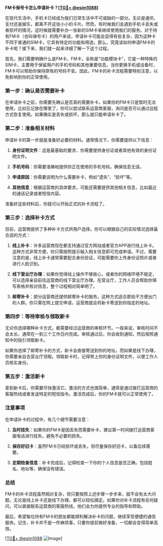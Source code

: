 **FM卡保号卡怎么申请补卡？[[TG💪+ @esim1088](https://t.me/s/esim1088)]**

在现代生活中，手机卡已经成为我们日常生活中不可或缺的一部分。无论是通讯、支付还是娱乐，都离不开这张小小的卡片。然而，有时候我们会遇到手机卡丢失或者损坏的情况，这时候就需要补办一张新的SIM卡来继续使用我们的服务。对于持有FM卡（也叫保号卡）的用户来说，申请补卡可能会显得有些复杂，因为这种卡不同于普通的SIM卡，它具有特定的功能和用途。那么，究竟该如何申请FM卡的补卡呢？接下来，我们就一起来详细了解一下这个过程。

首先，我们需要明确什么是FM卡。FM卡，全称是“功能模块卡”，它是一种特殊的SIM卡，主要用于保留用户的手机号码和其他重要信息。当你更换手机或设备时，FM卡可以帮助你保持原有的号码不变。因此，FM卡的补卡流程需要特别注意，以免影响到你的正常使用。

### 第一步：确认是否需要补卡

在申请补卡之前，你需要先确认是否真的需要补卡。如果你的FM卡只是暂时无法使用，比如忘记放在哪里了，你可以尝试联系运营商客服，询问是否可以通过远程方式恢复使用。如果确实是丢失或损坏，那么就只能申请补卡了。

### 第二步：准备相关材料

申请补卡的第一步就是准备好必要的材料。通常情况下，你需要提供以下信息：

1. **身份证明文件**：这是最基础的要求，你需要提供身份证或者其他有效的身份证明文件。
   
2. **手机号码**：你需要准确地提供你正在使用的手机号码，确保信息无误。

3. **申请原因**：你需要说明为什么需要补卡，例如“遗失”、“损坏”等。

4. **其他信息**：根据运营商的具体要求，可能还需要提供其他相关信息，比如最近的通话记录或者短信内容。

准备好这些材料后，你就可以开始正式的补卡流程了。

### 第三步：选择补卡方式

目前，运营商提供了多种补卡方式供用户选择。你可以根据自己的实际情况选择最合适的方式：

1. **线上补卡**：许多运营商现在都支持通过官方网站或者官方APP进行线上补卡。这种方式非常方便，你只需按照提示输入相关信息即可完成申请。不过，需要注意的是，线上补卡通常需要配合身份验证，可能需要你上传身份证照片或者进行人脸识别。

2. **线下营业厅办理**：如果你觉得线上操作不够放心，或者你的网络环境不稳定，可以选择亲自前往运营商的线下营业厅办理。在营业厅，工作人员会帮助你填写表格并核对信息，整个过程相对简单明了。

3. **邮寄补卡**：部分运营商还提供邮寄补卡的服务。这种方式适合那些不方便出门的人群。你只需在网上提交申请，运营商就会将新卡寄送到你指定的地址。

### 第四步：等待审核与领取新卡

无论你选择哪种补卡方式，都需要经过运营商的审核环节。一般来说，审核时间不会太长，通常在一到三个工作日内完成。审核通过后，你会收到通知，然后按照通知中的指引领取新卡。

如果你选择了邮寄补卡的方式，新卡会直接寄送到你的地址。而如果是线下办理，你需要亲自去营业厅领取。领取新卡时，记得带上你的身份证明文件，以便工作人员核实身份。

### 第五步：激活新卡

拿到新卡后，你需要尽快激活它。激活的方式也很简单，通常是通过拨打运营商的客服热线或者发送特定的短信指令。激活完成后，你的FM卡就可以正常使用了。

### 注意事项

在申请补卡的过程中，有几个细节需要注意：

1. **及时挂失**：如果你的FM卡是因丢失而需要补卡，建议第一时间拨打运营商客服电话进行挂失，避免不必要的损失。

2. **保存好旧卡**：虽然FM卡已经损坏或丢失，但尽量保存好旧卡，以备后续需要。

3. **定期检查信息**：补卡完成后，记得检查一下你的个人信息是否正确，包括姓名、地址等，确保没有错误。

### 总结

FM卡的补卡流程虽然相对复杂，但只要按照上述步骤一步步来，就不会有太大问题。无论是线上补卡还是线下办理，都可以轻松搞定。如果你对补卡流程有任何疑问，可以直接联系运营商的客服热线，他们会为你提供专业的指导和帮助。

最后，希望每位持有FM卡的朋友都能顺利解决补卡的问题，继续享受便捷的通信服务。记住，补卡并不是一件麻烦事，只要你提前做好准备，一切都会变得简单高效。

[[TG💪+ @esim1088](https://t.me/s/esim1088) ![Image](https://i.postimg.cc/4NQfJmqS/Snipaste-2025-05-13-00-14-12.png)]